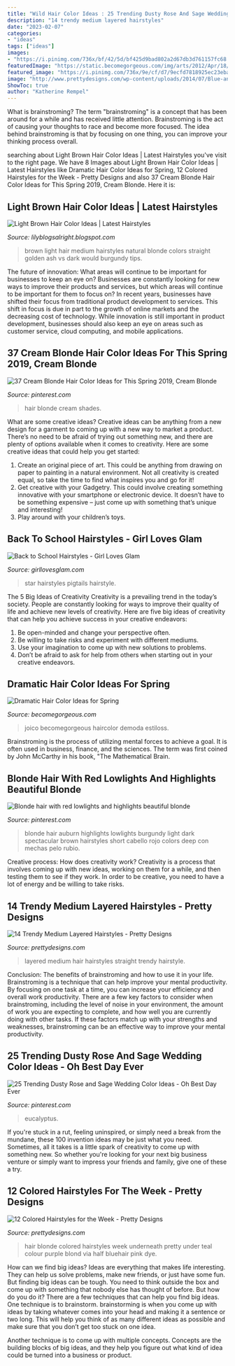 ```yaml
---
title: "Wild Hair Color Ideas : 25 Trending Dusty Rose And Sage Wedding Color Ideas"
description: "14 trendy medium layered hairstyles"
date: "2023-02-07"
categories:
- "ideas"
tags: ["ideas"]
images:
- "https://i.pinimg.com/736x/bf/42/5d/bf425d9bad802a2d67db3d761157fc68.jpg"
featuredImage: "https://static.becomegorgeous.com/img/arts/2012/Apr/18/7474/joico_hair_color_idea.jpg"
featured_image: "https://i.pinimg.com/736x/9e/cf/d7/9ecfd7818925ec23ebae3964c766491b.jpg"
image: "http://www.prettydesigns.com/wp-content/uploads/2014/07/Blue-and-Blonde-Hair.jpg"
ShowToc: true
author: "Katherine Rempel"
---
```



What is brainstroming?
The term "brainstroming" is a concept that has been around for a while and has received little attention. Brainstroming is the act of causing your thoughts to race and become more focused. The idea behind brainstroming is that by focusing on one thing, you can improve your thinking process overall.

	

		
searching about Light Brown Hair Color Ideas | Latest Hairstyles you've visit to the right page. We have 8 Images about Light Brown Hair Color Ideas | Latest Hairstyles like Dramatic Hair Color Ideas for Spring, 12 Colored Hairstyles for the Week - Pretty Designs and also 37 Cream Blonde Hair Color Ideas for This Spring 2019, Cream Blonde. Here it is:
		
    
## Light Brown Hair Color Ideas | Latest Hairstyles

<img loading=lazy src="http://4.bp.blogspot.com/-qJa85j_aK0s/UrjucO9BebI/AAAAAAAAA98/azQ9We3R690/s1600/medium+light+brown.jpg" onerror="this.onerror=null;this.src='https://tse4.mm.bing.net/th?id=OIP.3p4H_1NnElSnK2sWOGujjQAAAA&amp;pid=15.1';" alt="Light Brown Hair Color Ideas | Latest Hairstyles">

_Source: lilyblogsalright.blogspot.com_

>brown light hair medium hairstyles natural blonde colors straight golden ash vs dark would burgundy tips. 

	

The future of innovation: What areas will continue to be important for businesses to keep an eye on?
Businesses are constantly looking for new ways to improve their products and services, but which areas will continue to be important for them to focus on? In recent years, businesses have shifted their focus from traditional product development to services. This shift in focus is due in part to the growth of online markets and the decreasing cost of technology. While innovation is still important in product development, businesses should also keep an eye on areas such as customer service, cloud computing, and mobile applications.

    
## 37 Cream Blonde Hair Color Ideas For This Spring 2019, Cream Blonde

<img loading=lazy src="https://i.pinimg.com/736x/10/96/d0/1096d0f1200a32f2e6acf201767af6f3.jpg" onerror="this.onerror=null;this.src='https://tse3.mm.bing.net/th?id=OIP.aaEDHsNimLEtdaMmXrrzxQHaLf&amp;pid=15.1';" alt="37 Cream Blonde Hair Color Ideas for This Spring 2019, Cream Blonde">

_Source: pinterest.com_

>hair blonde cream shades. 

	

What are some creative ideas?
Creative ideas can be anything from a new design for a garment to coming up with a new way to market a product. There’s no need to be afraid of trying out something new, and there are plenty of options available when it comes to creativity. Here are some creative ideas that could help you get started: 
1. Create an original piece of art. This could be anything from drawing on paper to painting in a natural environment. Not all creativity is created equal, so take the time to find what inspires you and go for it! 
2. Get creative with your Gadgetry. This could involve creating something innovative with your smartphone or electronic device. It doesn’t have to be something expensive – just come up with something that’s unique and interesting! 
3. Play around with your children’s toys.

    
## Back To School Hairstyles - Girl Loves Glam

<img loading=lazy src="https://www.girllovesglam.com/wp-content/uploads/2017/08/Braided-Star-hairstyle.jpg" onerror="this.onerror=null;this.src='https://tse3.mm.bing.net/th?id=OIP.o0adu1Hlq52iIVg01GHNpAHaLH&amp;pid=15.1';" alt="Back to School Hairstyles - Girl Loves Glam">

_Source: girllovesglam.com_

>star hairstyles pigtails hairstyle. 

	

The 5 Big Ideas of Creativity
Creativity is a prevailing trend in the today’s society. People are constantly looking for ways to improve their quality of life and achieve new levels of creativity. Here are five big ideas of creativity that can help you achieve success in your creative endeavors: 
1. Be open-minded and change your perspective often.
2. Be willing to take risks and experiment with different mediums.
3. Use your imagination to come up with new solutions to problems.
4. Don’t be afraid to ask for help from others when starting out in your creative endeavors.

    
## Dramatic Hair Color Ideas For Spring

<img loading=lazy src="https://static.becomegorgeous.com/img/arts/2012/Apr/18/7474/joico_hair_color_idea.jpg" onerror="this.onerror=null;this.src='https://tse3.mm.bing.net/th?id=OIP.gtHL2hkEFb8B5aDSKvgyxQAAAA&amp;pid=15.1';" alt="Dramatic Hair Color Ideas for Spring">

_Source: becomegorgeous.com_

>joico becomegorgeous haircolor demoda estiloss. 

	

Brainstroming is the process of utilizing mental forces to achieve a goal. It is often used in business, finance, and the sciences. The term was first coined by John McCarthy in his book, "The Mathematical Brain.

    
## Blonde Hair With Red Lowlights And Highlights Beautiful Blonde

<img loading=lazy src="https://i.pinimg.com/736x/9e/cf/d7/9ecfd7818925ec23ebae3964c766491b.jpg" onerror="this.onerror=null;this.src='https://tse3.mm.bing.net/th?id=OIP.UPZEKoIDV4eFRzLP_M7TBAHaJ3&amp;pid=15.1';" alt="Blonde hair with red lowlights and highlights beautiful blonde">

_Source: pinterest.com_

>blonde hair auburn highlights lowlights burgundy light dark spectacular brown hairstyles short cabello rojo colors deep con mechas pelo rubio. 

	

Creative process: How does creativity work?
Creativity is a process that involves coming up with new ideas, working on them for a while, and then testing them to see if they work. In order to be creative, you need to have a lot of energy and be willing to take risks.

    
## 14 Trendy Medium Layered Hairstyles - Pretty Designs

<img loading=lazy src="https://www.prettydesigns.com/wp-content/uploads/2014/10/Medium-Layered-Hairstyle-for-Straight-Hair.jpg" onerror="this.onerror=null;this.src='https://tse1.mm.bing.net/th?id=OIP.sYAiEw9SfbG9crgC9pmJAAHaJ4&amp;pid=15.1';" alt="14 Trendy Medium Layered Hairstyles - Pretty Designs">

_Source: prettydesigns.com_

>layered medium hair hairstyles straight trendy hairstyle. 

	

Conclusion: The benefits of brainstroming and how to use it in your life.
Brainstroming is a technique that can help improve your mental productivity. By focusing on one task at a time, you can increase your efficiency and overall work productivity. There are a few key factors to consider when brainstroming, including the level of noise in your environment, the amount of work you are expecting to complete, and how well you are currently doing with other tasks. If these factors match up with your strengths and weaknesses, brainstroming can be an effective way to improve your mental productivity.

    
## 25 Trending Dusty Rose And Sage Wedding Color Ideas - Oh Best Day Ever

<img loading=lazy src="https://i.pinimg.com/736x/bf/42/5d/bf425d9bad802a2d67db3d761157fc68.jpg" onerror="this.onerror=null;this.src='https://tse1.mm.bing.net/th?id=OIP.1_P8EIcTXHst6rV4a5eYZAHaLH&amp;pid=15.1';" alt="25 Trending Dusty Rose and Sage Wedding Color Ideas - Oh Best Day Ever">

_Source: pinterest.com_

>eucalyptus. 

	

If you're stuck in a rut, feeling uninspired, or simply need a break from the mundane, these 100 invention ideas may be just what you need. Sometimes, all it takes is a little spark of creativity to come up with something new. So whether you're looking for your next big business venture or simply want to impress your friends and family, give one of these a try.

    
## 12 Colored Hairstyles For The Week - Pretty Designs

<img loading=lazy src="http://www.prettydesigns.com/wp-content/uploads/2014/07/Blue-and-Blonde-Hair.jpg" onerror="this.onerror=null;this.src='https://tse2.mm.bing.net/th?id=OIP.AhB6J4x00wKdLBakZrm6pAHaJ_&amp;pid=15.1';" alt="12 Colored Hairstyles for the Week - Pretty Designs">

_Source: prettydesigns.com_

>hair blonde colored hairstyles week underneath pretty under teal colour purple blond via half bluehair pink dye. 

	

How can we find big ideas?
Ideas are everything that makes life interesting. They can help us solve problems, make new friends, or just have some fun. But finding big ideas can be tough. You need to think outside the box and come up with something that nobody else has thought of before. But how do you do it? There are a few techniques that can help you find big ideas. 
One technique is to brainstorm. brainstorming is when you come up with ideas by taking whatever comes into your head and making it a sentence or two long. This will help you think of as many different ideas as possible and make sure that you don’t get too stuck on one idea. 

Another technique is to come up with multiple concepts. Concepts are the building blocks of big ideas, and they help you figure out what kind of idea could be turned into a business or product.

